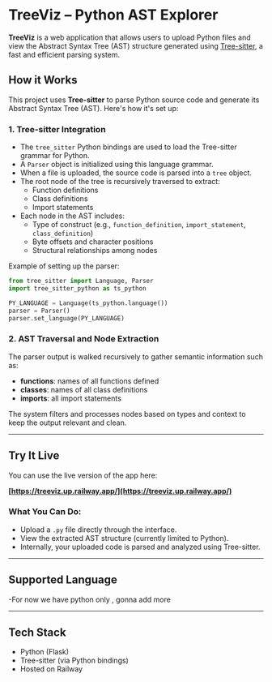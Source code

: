 # TreeViz – Python AST Explorer

**TreeViz** is a web application that allows users to upload Python files and view the Abstract Syntax Tree (AST) structure generated using [Tree-sitter](https://tree-sitter.github.io/tree-sitter/), a fast and efficient parsing system.

## How it Works

This project uses **Tree-sitter** to parse Python source code and generate its Abstract Syntax Tree (AST). Here's how it's set up:

### 1. **Tree-sitter Integration**

- The `tree_sitter` Python bindings are used to load the Tree-sitter grammar for Python.
- A `Parser` object is initialized using this language grammar.
- When a file is uploaded, the source code is parsed into a `tree` object.
- The root node of the tree is recursively traversed to extract:
  - Function definitions
  - Class definitions
  - Import statements
- Each node in the AST includes:
  - Type of construct (e.g., `function_definition`, `import_statement`, `class_definition`)
  - Byte offsets and character positions
  - Structural relationships among nodes

Example of setting up the parser:

```python
from tree_sitter import Language, Parser
import tree_sitter_python as ts_python

PY_LANGUAGE = Language(ts_python.language())
parser = Parser()
parser.set_language(PY_LANGUAGE)
```
### 2. AST Traversal and Node Extraction

The parser output is walked recursively to gather semantic information such as:

- **functions**: names of all functions defined  
- **classes**: names of all class definitions  
- **imports**: all import statements  

The system filters and processes nodes based on types and context to keep the output relevant and clean.

---

## Try It Live

You can use the live version of the app here:

**[https://treeviz.up.railway.app/](https://treeviz.up.railway.app/)**

### What You Can Do:

- Upload a `.py` file directly through the interface.
- View the extracted AST structure (currently limited to Python).
- Internally, your uploaded code is parsed and analyzed using Tree-sitter.

---

## Supported Language

-For now we have python only , gonna add more

---

## Tech Stack

- Python (Flask)
- Tree-sitter (via Python bindings)
- Hosted on Railway


